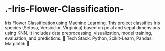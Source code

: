 # .-Iris-Flower-Classification-
Iris Flower Classification using Machine Learning. This project classifies Iris species (Setosa, Versicolor, Virginica) based on petal and sepal dimensions using KNN. It includes data preprocessing, visualization, model training, evaluation, and predictions.  🔗 Tech Stack: Python, Scikit-Learn, Pandas, Matplotlib 🚀
